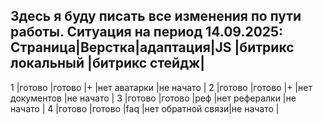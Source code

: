 Здесь я буду писать все изменения по пути работы.
Ситуация на период 14.09.2025:
Страница|Верстка|адаптация|JS  |битрикс локальный |битрикс стейдж|
------------------------------------------------------------------
1	|готово	|готово	  |+   |нет аватарки      |не начато     |
2	|готово |готово   |+   |нет документов    |не начато     |
3	|готово |готово   |реф |нет рефералки     |не начато     |
4	|готово |готово   |faq |нет обратной связи|не начато	 |
